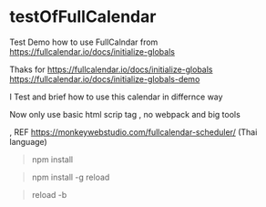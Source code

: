# testOfFullCalendar
Test Demo how to use FullCalndar from https://fullcalendar.io/docs/initialize-globals


Thaks for  https://fullcalendar.io/docs/initialize-globals  
https://fullcalendar.io/docs/initialize-globals-demo


I Test and brief how to use this calendar 
in differnce way 

Now only use basic html scrip tag 
, no webpack and big tools 

, REF https://monkeywebstudio.com/fullcalendar-scheduler/ 
  (Thai language)  
  
  
>npm install 

>npm install -g  reload 

>reload -b  


